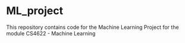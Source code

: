 # ML_project
This repository contains code for the Machine Learning Project for the module CS4622 - Machine Learning
